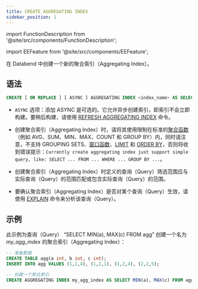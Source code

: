 ```yaml
---
title: CREATE AGGREGATING INDEX
sidebar_position: 1
---
```


import FunctionDescription from '@site/src/components/FunctionDescription';

<FunctionDescription description="引入或更新于：v1.2.339"/>

import EEFeature from '@site/src/components/EEFeature';

<EEFeature featureName='AGGREGATING INDEX'/>

在 Databend 中创建一个新的聚合索引（Aggregating Index）。

## 语法

```sql
CREATE [ OR REPLACE ] [ ASYNC ] AGGREGATING INDEX <index_name> AS SELECT ...
```

- `ASYNC` 选项：添加 ASYNC 是可选的。它允许异步创建索引，即索引不会立即构建。要稍后构建，请使用 [REFRESH AGGREGATING INDEX](refresh-aggregating-index.md) 命令。

- 创建聚合索引（Aggregating Index）时，请将其使用限制在标准的[聚合函数](../../../20-sql-functions/07-aggregate-functions/index.md)（例如 AVG、SUM、MIN、MAX、COUNT 和 GROUP BY）内，同时请注意，不支持 GROUPING SETS、[窗口函数](../../../20-sql-functions/08-window-functions/index.md)、[LIMIT](../../20-query-syntax/01-query-select.md#limit-clause) 和 [ORDER BY](../../20-query-syntax/01-query-select.md#order-by-clause)，否则将收到错误提示：`Currently create aggregating index just support simple query, like: SELECT ... FROM ... WHERE ... GROUP BY ...`。

- 创建聚合索引（Aggregating Index）时定义的查询（Query）筛选范围应与实际查询（Query）的范围匹配或包含实际查询（Query）的范围。

- 要确认聚合索引（Aggregating Index）是否对某个查询（Query）生效，请使用 [EXPLAIN](../../40-explain-cmds/explain.md) 命令来分析该查询（Query）。

## 示例

此示例为查询（Query） “SELECT MIN(a), MAX(c) FROM agg” 创建一个名为 *my_agg_index* 的聚合索引（Aggregating Index）：

```sql
-- 准备数据
CREATE TABLE agg(a int, b int, c int);
INSERT INTO agg VALUES (1,1,4), (1,2,1), (1,2,4), (2,2,5);

-- 创建一个聚合索引
CREATE AGGREGATING INDEX my_agg_index AS SELECT MIN(a), MAX(c) FROM agg;
```